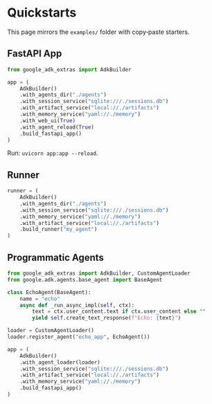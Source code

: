 # Quickstarts

This page mirrors the `examples/` folder with copy‑paste starters.

## FastAPI App

```python
from google_adk_extras import AdkBuilder

app = (
    AdkBuilder()
    .with_agents_dir("./agents")
    .with_session_service("sqlite:///./sessions.db")
    .with_artifact_service("local://./artifacts")
    .with_memory_service("yaml://./memory")
    .with_web_ui(True)
    .with_agent_reload(True)
    .build_fastapi_app()
)
```

Run: `uvicorn app:app --reload`.

## Runner

```python
runner = (
    AdkBuilder()
    .with_agents_dir("./agents")
    .with_session_service("sqlite:///./sessions.db")
    .with_memory_service("yaml://./memory")
    .with_artifact_service("local://./artifacts")
    .build_runner("my_agent")
)
```

## Programmatic Agents

```python
from google_adk_extras import AdkBuilder, CustomAgentLoader
from google.adk.agents.base_agent import BaseAgent

class EchoAgent(BaseAgent):
    name = "echo"
    async def _run_async_impl(self, ctx):
        text = ctx.user_content.text if ctx.user_content else ""
        yield self.create_text_response(f"Echo: {text}")

loader = CustomAgentLoader()
loader.register_agent("echo_app", EchoAgent())

app = (
    AdkBuilder()
    .with_agent_loader(loader)
    .with_session_service("sqlite:///./sessions.db")
    .with_artifact_service("local://./artifacts")
    .with_memory_service("yaml://./memory")
    .build_fastapi_app()
)
```

